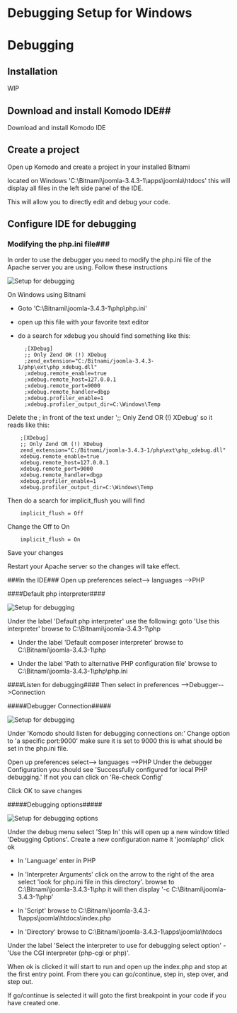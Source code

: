 # Debugging Setup for Windows
# Debugging
## Installation ##
WIP

## Download and install Komodo IDE##

Download and install Komodo IDE

## Create a project ##

Open up Komodo and create a project in your installed Bitnami

located on Windows 'C:\Bitnami\joomla-3.4.3-1\apps\joomla\htdocs' this will display all files in the left side panel of the IDE.

This will allow you to directly edit and debug your code.

## Configure IDE for debugging ##

### Modifying the php.ini file###

In order to use the debugger you need to modify the php.ini file of the Apache server you are using.
Follow these instructions


![Setup for debugging](img/Komododebuggingsetup_win.png)

On Windows using Bitnami


-  Goto 'C:\Bitnami\joomla-3.4.3-1\php\php.ini'
- open up this file with your favorite text editor
- do a search for xdebug you should find something like this:
    

		
		;[XDebug]
		;; Only Zend OR (!) XDebug
		;zend_extension="C:/Bitnami/joomla-3.4.3-1/php\ext\php_xdebug.dll"
		;xdebug.remote_enable=true
		;xdebug.remote_host=127.0.0.1
		;xdebug.remote_port=9000
		;xdebug.remote_handler=dbgp
		;xdebug.profiler_enable=1
		;xdebug.profiler_output_dir=C:\Windows\Temp
		    

Delete the ; in front of the text under ';; Only Zend OR (!) XDebug' so it reads like this:

	    
	    ;[XDebug]
	    ;; Only Zend OR (!) XDebug
	    zend_extension="C:/Bitnami/joomla-3.4.3-1/php\ext\php_xdebug.dll"
	    xdebug.remote_enable=true
	    xdebug.remote_host=127.0.0.1
	    xdebug.remote_port=9000
	    xdebug.remote_handler=dbgp
	    xdebug.profiler_enable=1
	    xdebug.profiler_output_dir=C:\Windows\Temp
	    

Then do a search for implicit_flush you will find

        implicit_flush = Off


Change the Off to On

        implicit_flush = On

Save your changes

Restart your Apache server so the changes will take effect.

###In the IDE###
Open up preferences select--> languages -->PHP

####Default php interpreter####

![Setup for debugging](img/Komododebuggingsetup_win.png)

Under the label 'Default php interpreter' use the following:
goto 'Use this interpreter' browse to
C:\Bitnami\joomla-3.4.3-1\php

* Under the label 'Default composer interpreter' browse to
C:\Bitnami\joomla-3.4.3-1\php 

* Under the label 'Path to alternative PHP configuration file' browse to
 C:\Bitnami\joomla-3.4.3-1\php\php.ini

####Listen for debugging####
Then select in preferences -->Debugger-->Connection

#####Debugger Connection#####


![Setup for debugging](img/Komododebuggingconnection_win.png)


Under 'Komodo should listen for debugging connections on:' 
Change option to 'a specific port:9000'
make sure it is set to 9000 this is what should be set in the php.ini file.

Open up preferences select--> languages -->PHP
Under the debugger Configuration you should see 'Successfully configured for local PHP debugging.' If not you can click on 'Re-check Config'

Click OK to save changes

#####Debugging options#####

![Setup for debugging options](img/KomodoDebuggingoptions_win.png)

Under the debug menu select 'Step In' this will open up a new window titled 'Debugging Options'.
Create a new configuration name it 'joomlaphp' click ok

* In 'Language' enter in PHP

* In 'Interpreter Arguments' click on the arrow to the right of the area 
select 'look for php.ini file in this directory'.
browse to C:\Bitnami\joomla-3.4.3-1\php
it will then display '-c C:\Bitnami\joomla-3.4.3-1\php'

* In 'Script' browse to 
C:\Bitnami\joomla-3.4.3-1\apps\joomla\htdocs\index.php

* In 'Directory' browse to 
C:\Bitnami\joomla-3.4.3-1\apps\joomla\htdocs

Under the label 'Select the interpreter to use for debugging select option' - 'Use the CGI interpreter (php-cgi or php)'.

When ok is clicked it will start to run and open up the index.php and stop at the first entry point.
From there you can go/continue, step in, step over, and step out.

If go/continue is selected it will goto the first breakpoint in your code if you have created one.






